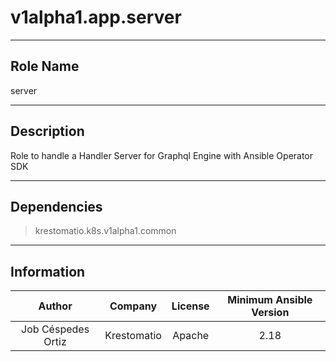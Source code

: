 



# v1alpha1.app.server
  
---
## Role Name
  
server  
  
---
## Description
  
Role to handle a Handler Server for Graphql Engine with Ansible Operator SDK  
  
---
## Dependencies
  
> krestomatio.k8s.v1alpha1.common  
  
  
---
## Information
  

|Author|Company|License|Minimum Ansible Version|
| :---: | :---: | :---: | :---: |
|Job Céspedes Ortiz|Krestomatio|Apache|2.18|
